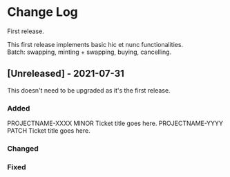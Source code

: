 # Change Log
First release.

This first release implements basic hic et nunc functionalities.   
Batch: swapping, minting + swapping, buying, cancelling.

## [Unreleased] - 2021-07-31
This doesn't need to be upgraded as it's the first release.

### Added
PROJECTNAME-XXXX MINOR Ticket title goes here.
PROJECTNAME-YYYY PATCH Ticket title goes here.
### Changed
### Fixed